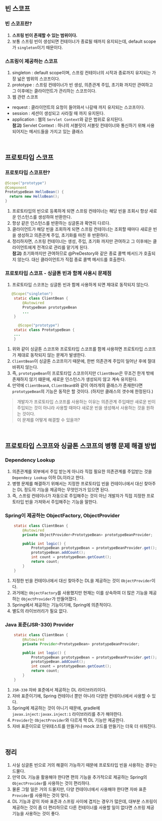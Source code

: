 ## 빈 스코프 
### 빈 스코프란? 
1. **스프링 빈이 존재할 수 있는 범위이다.** 
2. 보통 스프링 빈이 생성되면 컨테이너가 종료될 때까지 유지되는데, default scope가 `singleton`이기 때문이다. 

### 스프링이 제공하는 스코프 
1. singleton : default scope이며, 스프링 컨테이너의 시작과 종료까지 유지되는 가장 넓은 범위의 스코프이다.
2. prototype : 스프링 컨테이너가 빈 생성, 의존관계 주입, 초기화 까지만 관여하고 그 이후에는 클라이언트가 관리하는 스코프이다. 
3. 웹 관련 스코프 
- request : 클라이언트의 요청이 들어와서 나갈때 까지 유지되는 스코프이다.
- session : 세션이 생성되고 사라질 때 까지 유지된다.
- application : 웹의 `Servlet Context`와 같은 범위로 유지된다. <br/>
**참고)** Servlet Context : 하나의 서블릿이 서블릿 컨테이너와 통신하기 위해 사용되어지는 메서드들을 가지고 있는 클래스 

<br/>

## 프로토타입 스코프 
### 프로토타입 스코프란? 
```java
@Scope("prototype") 
@Component 
PrototypeBean HelloBean() {
  return new HelloBean(); 
}
```
1. 프로토타입의 빈으로 등록하게 되면 스프링 컨테이너는 해당 빈을 조회시 항상 새로운 인스턴스를 생성하여 반환한다. 
2. 항상 같은 인스턴스를 반환하는 싱글톤과 확연히 다르다. 
3. 클라이언트가 해당 빈을 조회하게 되면 스프링 컨테이너는 조회할 때마다 새로운 빈을 생성하고 의존관계 주입, 초기화를 마친 후 반환하다.
4. 정리하자면, 스프링 컨테이너는 생성, 주입, 초기화 까지만 관여하고 그 이후에는 클라이언트에게 전격으로 관리를 맡기게 된다. <br/> 
**참고)** 초기화까지만 관여하므로 @PreDestory와 같은 종료 콜백 메서드가 호출되지 않는다. 대신 클라이언트가 직접 종료 콜백 메서드를 호출한다. 


### 프로토타입 스코프 - 싱글톤 빈과 함께 사용시 문제점 
1. 프로토타입 스코프는 싱글톤 빈과 함께 사용하게 되면 제대로 동작되지 않는다. 

```java
   @Scope("singleton")
    static class ClientBean {
        @Autowired
        ProtypeBean prototypeBean 
        ...
    }
    
      @Scope("prototype")
    static class PrototypeBean {
    ...
    }
```
1. 위와 같이 싱글톤 스코프와 프로토타입 스코프를 함께 사용하면 프로토타입 스코프가 제대로 동작되지 않는 문제가 발생한다.
2. `ClientBean`이 싱글톤 스코프이기 때문에, 한번 의존관계 주입이 일어난 후에 절대 바뀌지 않는다. 
3. 즉, `prototypeBean`이 프로토타입 스코프이지만 `ClientBean`은 무조건 한개 밖에 존재하지 않기 떄문에, 새로운 인스턴스가 생성되지 않고 계속 유지된다. 
4. 만약에 `ClientBeanA`, `ClientBeanB`와 같이 여러개의 클래스가 존재한다면 `prototypeBean`의 기능은 동작은 할 것이다. (하지만 클래스의 갯수에 한정된다.) 
> 개발자가 프로토타입 스코프를 사용하는 이유는 의존관계 주입때만 새로운 빈이 주입되는 것이 아니라 사용할 때마다 새로운 빈을 생성해서 사용하는 것을 원하는 것이다.<br/>
> 이 문제를 어떻게 해결할 수 있을까? 

<br/>

## 프로토타입 스코프와 싱글톤 스코프의 병행 문제 해결 방법 
### Dependency Lookup
1. 의존관계를 외부에서 주입 받는게 아니라 직접 필요한 의존관계를 주입받는 것을 `Dependecy Lookup` 이하 DL이라고 한다. 
2. 병행 문제를 해결하기 위해서는 지정한 프로토타입 빈을 컨테이너에서 대신 찾아주는 DL 정도의 기능을 제공하는 무엇인가가 있으면 된다. 
3. 즉, 스프링 컨테이너가 자동으로 주입해주는 것이 아닌 개발자가 직접 지정한 프로토타입 빈을 가져와서 주입해주는 기능을 말한다.

### Spring이 제공하는 ObjectFactory, ObjectProvider 
```java
    static class ClientBean {
        @Autowired
        private ObjectProvider<PrototypeBean> prototypeBeanProvider;

        public int logic() {
            PrototypeBean prototypeBean = prototypeBeanProvider.get();
            prototypeBean.addCount();
            int count = prototypeBean.getCount();
            return count;
        }
    }
```
1. 지정한 빈을 컨테이너에서 대신 찾아주는 DL을 제공하는 것이 `ObjectProvider`이다. 
2. 과거에는 `ObjectFactory`를 사용했지만 현재는 이를 상속하여 더 많은 기능을 제공하는 `ObjectProvider`가 만들어졌다. 
3. Spring에서 제공하는 기능이기에, Spring에 의존적이다. 
4. 별도의 라이브러리가 필요 없다. 

### Java 표준(JSR-330) Provider
```java
    static class ClientBean {
        @Autowired
        private Provider<PrototypeBean> prototypeBeanProvider;

        public int logic() {
            PrototypeBean prototypeBean = prototypeBeanProvider.get();
            prototypeBean.addCount();
            int count = prototypeBean.getCount();
            return count;
        }
    }
```
1. `JSR-330` 자바 표준에서 제공하는 DL 라이브러리이다. 
2. 자바 표준이기에, Spring 컨테이너 뿐만 아니라 다양한 컨테이너에서 사용할 수 있다.
3. Spring에 제공하는 것이 아니기 때문에, gradle에 `javax.inject:javax.inject:1` 라이브러리를 추가 해야한다. 
4. `Provider`는 `ObjectProvider`와 다르게 딱 DL 기능만 제공한다. 
5. 자바 표준이므로 단위테스트를 만들거나 mock 코드를 만들기는 더욱 더 쉬워진다. 

<br/>

## 정리 
1. 사실 싱글톤 빈으로 거의 해결이 가능하기 때문에 프로토타입 빈을 사용하는 경우는 드물다. 
2. 만약 DL 기능을 활용해야 한다면 편의 기능을 추가적으로 제공하는 Spring의 `ObjectProvider`를 사용하는 것이 편리하다. 
3. 물론 그럴 일은 거의 드물지만, 다양 컨테이너에서 사용해야 한다면 자바 표준 `Provider`를 사용하는 것이 맞다.
4. DL 기능과 같이 자바 표준과 스프링 사이에 겹치는 경우가 많은데, 대부분 스프링이 제공하는 것이 좀 더 편리하므로 다른 컨테이너를 사용할 일이 없다면 스프링 제공 기능을 사용하는 것이 좋다.


